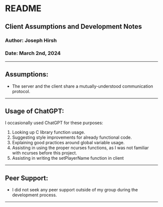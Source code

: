 # README

## Client Assumptions and Development Notes 

### Author: Joseph Hirsh

### Date: March 2nd, 2024

---

## Assumptions:

- The server and the client share a mutually-understood communication protocol.

---

## Usage of ChatGPT:

I occasionally used ChatGPT for these purposes:

1. Looking up C library function usage.
2. Suggesting style improvements for already functional code.
3. Explaining good practices around global variable usage.
4. Assisting in using the proper ncurses functions, as I was not familiar with ncurses before this project.
5. Assisting in writing the setPlayerName function in client

---

## Peer Support:

- I did not seek any peer support outside of my group during the development process.

---
